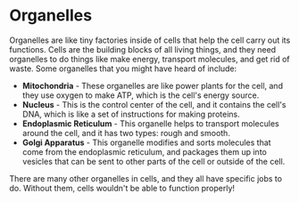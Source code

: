 # Organelles

Organelles are like tiny factories inside of cells that help the cell carry out its functions. Cells are the building blocks of all living things, and they need organelles to do things like make energy, transport molecules, and get rid of waste. Some organelles that you might have heard of include:

* **Mitochondria** - These organelles are like power plants for the cell, and they use oxygen to make ATP, which is the cell's energy source.
* **Nucleus** - This is the control center of the cell, and it contains the cell's DNA, which is like a set of instructions for making proteins.
* **Endoplasmic Reticulum** - This organelle helps to transport molecules around the cell, and it has two types: rough and smooth.
* **Golgi Apparatus** - This organelle modifies and sorts molecules that come from the endoplasmic reticulum, and packages them up into vesicles that can be sent to other parts of the cell or outside of the cell.

There are many other organelles in cells, and they all have specific jobs to do. Without them, cells wouldn't be able to function properly!
